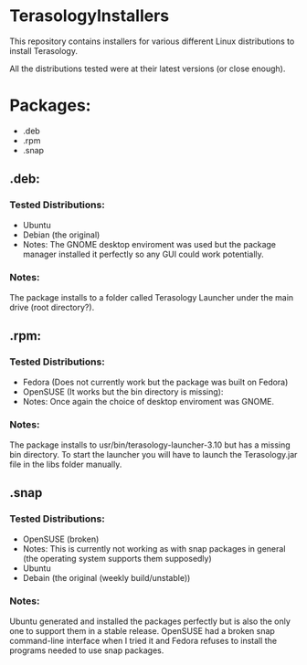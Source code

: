 # TerasologyInstallers
This repository contains installers for various different Linux distributions to install Terasology.

All the distributions tested were at their latest versions (or close enough).

# Packages:
  * .deb
  * .rpm
  * .snap

## .deb:  
### Tested Distributions:
* Ubuntu
* Debian (the original)
 * Notes:
 The GNOME desktop enviroment was used but the package manager installed it perfectly so any GUI could work potentially.

### Notes:
 The package installs to a folder called Terasology Launcher under the main drive (root directory?).
 
## .rpm:
### Tested Distributions:
* Fedora (Does not currently work but the package was built on Fedora)
* OpenSUSE (It works but the bin directory is missing):
 * Notes: Once again the choice of desktop enviroment was GNOME.

### Notes:
 The package installs to usr/bin/terasology-launcher-3.10 but has a missing bin directory. To start the launcher you will have to  launch the Terasology.jar file in the libs folder manually.

## .snap
### Tested Distributions:
* OpenSUSE (broken)
 * Notes: This is currently not working as with snap packages in general (the operating system supports them supposedly)
* Ubuntu
* Debain (the original (weekly build/unstable))

### Notes:
 Ubuntu generated and installed the packages perfectly but is also the only one to support them in a stable release. OpenSUSE had a broken snap command-line interface when I tried it and Fedora refuses to install the programs needed to use snap packages.
